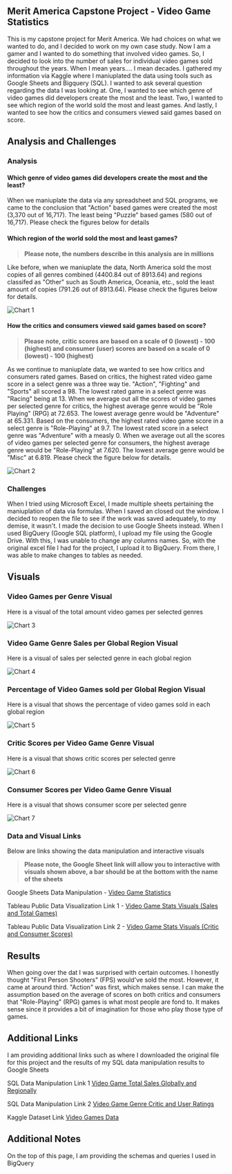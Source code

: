 ## Merit America Capstone Project - Video Game Statistics

This is my capstone project for Merit America. We had choices on what we wanted to do, and I decided to work on my own case study. Now I am a gamer and I wanted to do something that involved video games. So, I decided to look into the number of sales for individual video games sold throughout the years. When I mean years.... I mean decades. I gathered my information via Kaggle where I maniuplated the data using tools such as Google Sheets and Bigquery (SQL). I wanted to ask several question regarding the data I was looking at. One, I wanted to see which genre of video games did developers create the most and the least. Two, I wanted to see which region of the world sold the most and least games. And lastly, I wanted to see how the critics and consumers viewed said games based on score. 

## Analysis and Challenges

### Analysis 

#### Which genre of video games did developers create the most and the least?

When we maniuplate the data via any spreadsheet and SQL programs, we came to the conclusion that "Action" based games were created the most (3,370 out of 16,717). The least being "Puzzle" based games (580 out of 16,717). Please check the figures below for details

####  Which region of the world sold the most and least games? 

> **Please note, the numbers describe in this analysis are in millions**

Like before, when we maniuplate the data, North America sold the most copies of all genres combined (4400.84 out of 8913.64) and regions classifed as "Other" such as South America, Oceania, etc., sold the least amount of copies (791.26 out of 8913.64). Please check the figures below for details.

![Chart 1](https://github.com/Greekman12490/Video-Game-Statistics/blob/main/Images/Video%20Game%20Total%20Sales%20Globally%20and%20Regionally.PNG)

#### How the critics and consumers viewed said games based on score?

> **Please note, critic scores are based on a scale of 0 (lowest) - 100 (highest) and consumer (user) scores are based on a scale of 0 (lowest) - 100 (highest)**

As we continue to maniuplate data, we wanted to see how critics and consumers rated games. Based on critics, the highest rated video game score in a select genre was a three way tie. "Action", "Fighting" and "Sports" all scored a 98. The lowest rated game in a select genre was "Racing" being at 13. When we average out all the scores of video games per selected genre for critics, the highest average genre would be "Role Playing" (RPG) at 72.653. The lowest average genre would be "Adventure" at 65.331. Based on the consumers, the highest rated video game score in a select genre is "Role-Playing" at 9.7. The lowest rated score in a select genre was "Adventure" with a measly 0. When we average out all the scores of video games per selected genre for consumers, the highest average genre would be "Role-Playing" at 7.620. The lowest average genre would be "Misc" at 6.819. Please check the figure below for details.

![Chart 2](https://github.com/Greekman12490/Video-Game-Statistics/blob/main/Images/Video%20Game%20Genre%20Critic%20and%20User%20Ratings.PNG)

### Challenges

When I tried using Microsoft Excel, I made multiple sheets pertaining the maniuplation of data via formulas. When I saved an closed out the window. I decided to reopen the file to see if the work was saved adequately, to my demise, it wasn't. I made the decision to use Google Sheets instead. When I used BigQuery (Google SQL platform), I upload my file using the Google Drive. With this, I was unable to change any columns names. So, with the original excel file I had for the project, I upload it to BigQuery. From there, I was able to make changes to tables as needed.

## Visuals

### Video Games per Genre Visual

Here is a visual of the total amount video games per selected genres

![Chart 3](https://github.com/Greekman12490/Video-Game-Statistics/blob/main/Images/Video%20Games%20per%20Genre.png)

### Video Game Genre Sales per Global Region Visual

Here is a visual of sales per selected genre in each global region

![Chart 4](https://github.com/Greekman12490/Video-Game-Statistics/blob/main/Images/Video%20Game%20Genre%20Sales%20per%20Global%20Region.png)

### Percentage of Video Games sold per Global Region Visual

Here is a visual that shows the percentage of video games sold in each global region

![Chart 5](https://github.com/Greekman12490/Video-Game-Statistics/blob/main/Images/Percentage%20of%20Video%20Games%20sold%20per%20Global%20Region%20(in%20millions).png)

### Critic Scores per Video Game Genre Visual

Here is a visual that shows critic scores per selected genre

![Chart 6](https://github.com/Greekman12490/Video-Game-Statistics/blob/main/Images/Critic%20Scores%20per%20Video%20Game%20Genre.png)

### Consumer Scores per Video Game Genre Visual

Here is a visual that shows consumer score per selected genre

![Chart 7](https://github.com/Greekman12490/Video-Game-Statistics/blob/main/Images/Consumer%20Scores%20per%20Video%20Game%20Genre.png)

### Data and Visual Links

Below are links showing the data manipulation and interactive visuals 

> **Please note, the Google Sheet link will allow you to interactive with visuals shown above, a bar should be at the bottom with the name of the sheets**

Google Sheets Data Manipulation - [Video Game Statistics](https://docs.google.com/spreadsheets/d/17xVlI8Svoc3IZFuhalik6YDsVKH1gJD2HLKXhKOauIg/edit?usp=sharing)

Tableau Public Data Visualization Link 1 - [Video Game Stats Visuals (Sales and Total Games)](https://public.tableau.com/app/profile/panagioti.pete.tsivis/viz/VideoGameStatsVisualsSalesandTotalGames/Dashboard1)

Tableau Public Data Visualization Link 2 - [Video Game Stats Visuals (Critic and Consumer Scores)](https://public.tableau.com/app/profile/panagioti.pete.tsivis/viz/VideoGameStatsVisualsCriticandConsumerScores/Dashboard2)

## Results

When going over the dat I was surprised with certain outcomes. I honestly thought "First Person Shooters" (FPS) would've sold the most. However, it came at around third. "Action" was first, which makes sense. I can make the assumption based on the average of scores on both critics and consumers that "Role-Playing" (RPG) games is what most people are fond to. It makes sense since it provides a bit of imagination for those who play those type of games.

## Additional Links

I am providing additional links such as where I downloaded the original file for this project and the results of my SQL data manipulation results to Google Sheets

SQL Data Manipulation Link 1 [Video Game Total Sales Globally and Regionally](https://docs.google.com/spreadsheets/d/1149qkp4-qoIIFgp9jPxIjlSLrTP_qiFVhajZaFgsDuQ/edit?usp=sharing)

SQL Data Manipulation Link 2 [Video Game Genre Critic and User Ratings](https://docs.google.com/spreadsheets/d/1wu2TithWcvf_30KX8Qj-PVqmyr6ORmq5giAxqlSLPic/edit?gid=676272531#gid=676272531)

Kaggle Dataset Link [Video Games Data](https://www.kaggle.com/datasets/ghassenkhaled/video-games-data)

## Additional Notes

On the top of this page, I am providing the schemas and queries I used in BigQuery


















